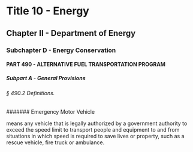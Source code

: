 
# Title 10 - Energy
## Chapter II - Department of Energy
### Subchapter D - Energy Conservation
#### PART 490 - ALTERNATIVE FUEL TRANSPORTATION PROGRAM
##### Subpart A - General Provisions
###### § 490.2 Definitions.
####### Emergency Motor Vehicle

means any vehicle that is legally authorized by a government authority to exceed the speed limit to transport people and equipment to and from situations in which speed is required to save lives or property, such as a rescue vehicle, fire truck or ambulance.
